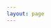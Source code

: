 ```yaml
---
layout: page
---
```


<script setup>
import TimeLine from '.vitepress/theme/components/TimeLine.vue'
</script>

<TimeLine/>